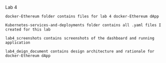 Lab 4

`docker-Ethereum folder contains files for lab 4 docker-Ethereum dApp`

`Kubernetes-services-and-deployments folder contains all .yaml files I created for this lab`

`lab4_screenshots contains screenshots of the dashboard and running application`

`lab4_deign_document contains design architecture and rationale for docker-Ethereum dApp`



